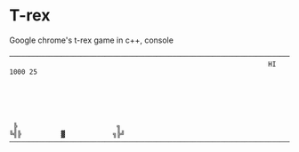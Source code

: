 # T-rex
Google chrome's t-rex game in c++, console

```
──────────────────────────────────────────────────────────────────────────────
                                                                 HI 1000 25






 ╠                         ╗
╚╣╠          ▓            ╗╠╝
──────────────────────────────────────────────────────────────────────────────
```
